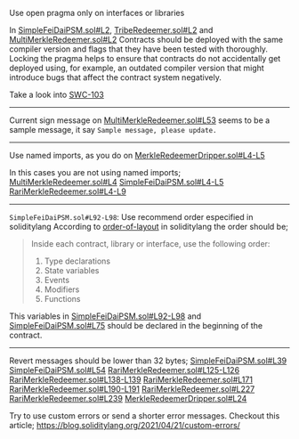 
Use open pragma only on interfaces or libraries

In [SimpleFeiDaiPSM.sol#L2](https://github.com/code-423n4/2022-09-tribe/blob/769b0586b4975270b669d7d1581aa5672d6999d5/contracts/peg/SimpleFeiDaiPSM.sol#L2), [TribeRedeemer.sol#L2](https://github.com/code-423n4/2022-09-tribe/blob/769b0586b4975270b669d7d1581aa5672d6999d5/contracts/shutdown/redeem/TribeRedeemer.sol#L2) and [MultiMerkleRedeemer.sol#L2](https://github.com/code-423n4/2022-09-tribe/blob/769b0586b4975270b669d7d1581aa5672d6999d5/contracts/shutdown/fuse/MultiMerkleRedeemer.sol#L2)
Contracts should be deployed with the same compiler version and flags that they have been tested with thoroughly. Locking the pragma helps to ensure that contracts do not accidentally get deployed using, for example, an outdated compiler version that might introduce bugs that affect the contract system negatively.

Take a look into [SWC-103](https://swcregistry.io/docs/SWC-103)

---

Current sign message on [MultiMerkleRedeemer.sol#L53](https://github.com/code-423n4/2022-09-tribe/blob/769b0586b4975270b669d7d1581aa5672d6999d5/contracts/shutdown/fuse/MultiMerkleRedeemer.sol#L53) seems to be a sample message, it say `Sample message, please update.`

---

Use named imports, as you do on [MerkleRedeemerDripper.sol#L4-L5](https://github.com/code-423n4/2022-09-tribe/blob/769b0586b4975270b669d7d1581aa5672d6999d5/contracts/shutdown/fuse/MerkleRedeemerDripper.sol#L4-L5)

In this cases you are not using named imports;
[MultiMerkleRedeemer.sol#L4](https://github.com/code-423n4/2022-09-tribe/blob/769b0586b4975270b669d7d1581aa5672d6999d5/contracts/shutdown/fuse/MultiMerkleRedeemer.sol#L4)
[SimpleFeiDaiPSM.sol#L4-L5](https://github.com/code-423n4/2022-09-tribe/blob/769b0586b4975270b669d7d1581aa5672d6999d5/contracts/peg/SimpleFeiDaiPSM.sol#L4-L5)
[RariMerkleRedeemer.sol#L4-L9](https://github.com/code-423n4/2022-09-tribe/blob/769b0586b4975270b669d7d1581aa5672d6999d5/contracts/shutdown/fuse/RariMerkleRedeemer.sol#L4-L9)

---

`SimpleFeiDaiPSM.sol#L92-L98`: Use recommend order especified in soliditylang
According to [order-of-layout](https://docs.soliditylang.org/en/latest/style-guide.html#order-of-layout) in soliditylang the order should be;
> Inside each contract, library or interface, use the following order:
> 1. Type declarations
> 2. State variables
> 3. Events
> 4. Modifiers
> 5. Functions

This variables in [SimpleFeiDaiPSM.sol#L92-L98](https://github.com/code-423n4/2022-09-tribe/blob/769b0586b4975270b669d7d1581aa5672d6999d5/contracts/peg/SimpleFeiDaiPSM.sol#L92-L98) and [SimpleFeiDaiPSM.sol#L75](https://github.com/code-423n4/2022-09-tribe/blob/769b0586b4975270b669d7d1581aa5672d6999d5/contracts/peg/SimpleFeiDaiPSM.sol#L75) should be declared in the beginning of the contract.


---

Revert messages should be lower than 32 bytes;
[SimpleFeiDaiPSM.sol#L39](https://github.com/code-423n4/2022-09-tribe/blob/769b0586b4975270b669d7d1581aa5672d6999d5/contracts/peg/SimpleFeiDaiPSM.sol#L39)
[SimpleFeiDaiPSM.sol#L54](https://github.com/code-423n4/2022-09-tribe/blob/769b0586b4975270b669d7d1581aa5672d6999d5/contracts/peg/SimpleFeiDaiPSM.sol#L54)
[RariMerkleRedeemer.sol#L125-L126](https://github.com/code-423n4/2022-09-tribe/blob/769b0586b4975270b669d7d1581aa5672d6999d5/contracts/shutdown/fuse/RariMerkleRedeemer.sol#L125-L126)
[RariMerkleRedeemer.sol#L138-L139](https://github.com/code-423n4/2022-09-tribe/blob/769b0586b4975270b669d7d1581aa5672d6999d5/contracts/shutdown/fuse/RariMerkleRedeemer.sol#L138-L139)
[RariMerkleRedeemer.sol#L171](https://github.com/code-423n4/2022-09-tribe/blob/769b0586b4975270b669d7d1581aa5672d6999d5/contracts/shutdown/fuse/RariMerkleRedeemer.sol#L171)
[RariMerkleRedeemer.sol#L190-L191](https://github.com/code-423n4/2022-09-tribe/blob/769b0586b4975270b669d7d1581aa5672d6999d5/contracts/shutdown/fuse/RariMerkleRedeemer.sol#L190-L191)
[RariMerkleRedeemer.sol#L227](https://github.com/code-423n4/2022-09-tribe/blob/769b0586b4975270b669d7d1581aa5672d6999d5/contracts/shutdown/fuse/RariMerkleRedeemer.sol#L227)
[RariMerkleRedeemer.sol#L239](https://github.com/code-423n4/2022-09-tribe/blob/769b0586b4975270b669d7d1581aa5672d6999d5/contracts/shutdown/fuse/RariMerkleRedeemer.sol#L239)
[MerkleRedeemerDripper.sol#L24](https://github.com/code-423n4/2022-09-tribe/blob/769b0586b4975270b669d7d1581aa5672d6999d5/contracts/shutdown/fuse/MerkleRedeemerDripper.sol#L24)

Try to use custom errors or send a shorter error messages. Checkout this article;
https://blog.soliditylang.org/2021/04/21/custom-errors/
